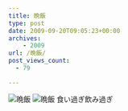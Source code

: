 ```yaml
---
title: 晩飯
type: post
date: 2009-09-20T09:05:23+00:00
archives:
    - 2009
url: /晩飯/
post_views_count:
  - 79

---
```

<img src="https://i2.wp.com/jqinglong.html.xdomain.jp/bimg/2009/09/20/090920_004.jpg" alt="晩飯" border="0" data-recalc-dims="1" />  
<img src="https://i0.wp.com/jqinglong.html.xdomain.jp/bimg/2009/09/20/090920_003.jpg" alt="晩飯" border="0" data-recalc-dims="1" />  
食い過ぎ飲み過ぎ